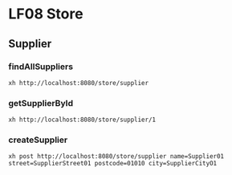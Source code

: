 # LF08 Store

## Supplier

### findAllSuppliers
```shell
xh http://localhost:8080/store/supplier
```

### getSupplierById
```shell
xh http://localhost:8080/store/supplier/1
```

### createSupplier
```shell
xh post http://localhost:8080/store/supplier name=Supplier01 street=SupplierStreet01 postcode=01010 city=SupplierCityO1
```